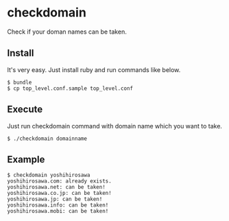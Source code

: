 checkdomain
===========

Check if your doman names can be taken.

## Install

It's very easy. Just install ruby and run commands like below.

```
$ bundle
$ cp top_level.conf.sample top_level.conf
```

## Execute

Just run checkdomain command with domain name which you want to take.

```
$ ./checkdomain domainname
```

## Example

```
$ checkdomain yoshihirosawa
yoshihirosawa.com: already exists.
yoshihirosawa.net: can be taken!
yoshihirosawa.co.jp: can be taken!
yoshihirosawa.jp: can be taken!
yoshihirosawa.info: can be taken!
yoshihirosawa.mobi: can be taken!
```

